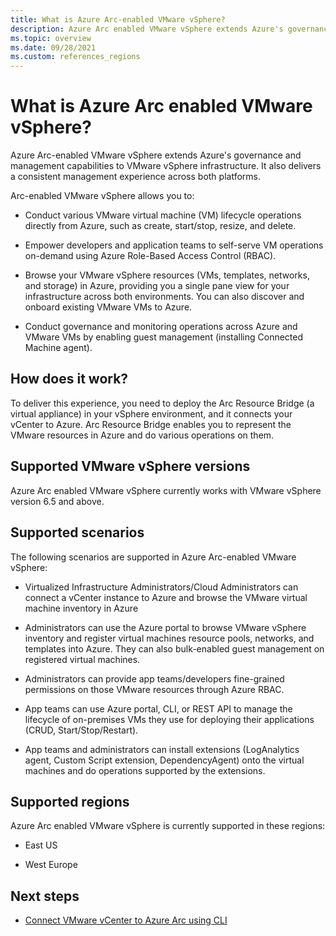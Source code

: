 ```yaml
---
title: What is Azure Arc-enabled VMware vSphere?
description: Azure Arc enabled VMware vSphere extends Azure's governance and management capabilities to VMware vSphere infrastructure and delivers a consistent management experience across both platforms. 
ms.topic: overview
ms.date: 09/28/2021
ms.custom: references_regions
---
```


# What is Azure Arc enabled VMware vSphere?

Azure Arc-enabled VMware vSphere extends Azure's governance and management capabilities to VMware vSphere infrastructure.  It also delivers a consistent management experience across both platforms. 

Arc-enabled VMware vSphere allows you to:
 
 - Conduct various VMware virtual machine (VM) lifecycle operations directly from Azure, such as create, start/stop, resize, and delete.

 - Empower developers and application teams to self-serve VM operations on-demand using Azure Role-Based Access Control (RBAC).

 - Browse your VMware vSphere resources (VMs, templates, networks, and storage) in Azure, providing you a single pane view for your infrastructure across both environments. You can also discover and onboard existing VMware VMs to Azure.

- Conduct governance and monitoring operations across Azure and VMware VMs by enabling guest management (installing Connected Machine agent).

## How does it work?

To deliver this experience, you need to deploy the Arc Resource Bridge (a virtual appliance) in your vSphere environment, and it connects your vCenter to Azure. Arc Resource Bridge enables you to represent the VMware resources in Azure and do various operations on them.

## Supported VMware vSphere versions

Azure Arc enabled VMware vSphere currently works with VMware vSphere version 6.5 and above.

## Supported scenarios

The following scenarios are supported in Azure Arc-enabled VMware vSphere:

- Virtualized Infrastructure Administrators/Cloud Administrators can connect a vCenter instance to Azure and browse the VMware virtual machine inventory in Azure

- Administrators can use the Azure portal to browse VMware vSphere inventory and register virtual machines resource pools, networks, and templates into Azure. They can also bulk-enabled guest management on registered virtual machines.

- Administrators can provide app teams/developers fine-grained permissions on those VMware resources through Azure RBAC.

- App teams can use Azure portal, CLI, or REST API to manage the lifecycle of on-premises VMs they use for deploying their applications (CRUD, Start/Stop/Restart).

- App teams and administrators can install extensions (LogAnalytics agent, Custom Script extension, DependencyAgent) onto the virtual machines and do operations supported by the extensions.

## Supported regions

Azure Arc enabled VMware vSphere is currently supported in these regions:

- East US

- West Europe

## Next steps

- [Connect VMware vCenter to Azure Arc using CLI](quick-start-connect-vcenter-to-arc-using-script.md)
